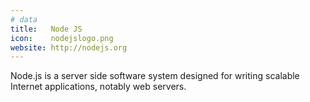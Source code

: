 ```yaml
---
# data
title:   Node JS
icon:    nodejslogo.png
website: http://nodejs.org
---
```

Node.js is a server side software system designed for writing scalable Internet
applications, notably web servers.
